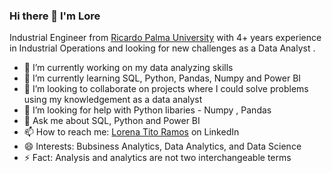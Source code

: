 ### Hi there 👋 I'm Lore
Industrial Engineer from [Ricardo Palma University](https://www.urp.edu.pe/) with 4+ years experience in Industrial Operations and looking for new challenges as a Data Analyst .

- 🔭 I’m currently working on my data analyzing skills
- 🌱 I’m currently learning SQL, Python, Pandas, Numpy and Power BI
- 👯 I’m looking to collaborate on projects where I could solve problems using my knowledgement as a data analyst
- 🤔 I’m looking for help with Python libaries - Numpy ,  Pandas
- 💬 Ask me about SQL, Python and Power BI
- 📫 How to reach me: [Lorena Tito Ramos](https://www.linkedin.com/in/lorenatitoramos/) on LinkedIn
- 😄 Interests: Bubsiness Analytics, Data Analytics, and Data Science
- ⚡ Fact: Analysis and analytics are not two interchangeable terms

